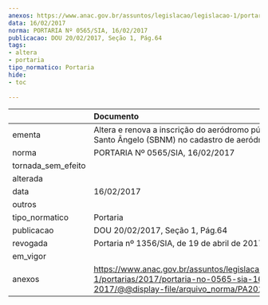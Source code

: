 ```yaml
---
anexos: https://www.anac.gov.br/assuntos/legislacao/legislacao-1/portarias/2017/portaria-no-0565-sia-16-02-2017/@@display-file/arquivo_norma/PA2017-0565.pdf
data: 16/02/2017
norma: PORTARIA Nº 0565/SIA, 16/02/2017
publicacao: DOU 20/02/2017, Seção 1, Pág.64
tags:
- altera
- portaria
tipo_normatico: Portaria
hide: 
- toc 
 
---
```


|                    | Documento                                                                                                                                            |
|:-------------------|:-----------------------------------------------------------------------------------------------------------------------------------------------------|
| ementa             | Altera e renova a inscrição do aeródromo público de Santo Ângelo (SBNM) no cadastro de aeródromos.                                                   |
| norma              | PORTARIA Nº 0565/SIA, 16/02/2017                                                                                                                     |
| tornada_sem_efeito |                                                                                                                                                      |
| alterada           |                                                                                                                                                      |
| data               | 16/02/2017                                                                                                                                           |
| outros             |                                                                                                                                                      |
| tipo_normatico     | Portaria                                                                                                                                             |
| publicacao         | DOU 20/02/2017, Seção 1, Pág.64                                                                                                                      |
| revogada           | Portaria nº 1356/SIA, de 19 de abril de 2017.                                                                                                        |
| em_vigor           |                                                                                                                                                      |
| anexos             | https://www.anac.gov.br/assuntos/legislacao/legislacao-1/portarias/2017/portaria-no-0565-sia-16-02-2017/@@display-file/arquivo_norma/PA2017-0565.pdf |
